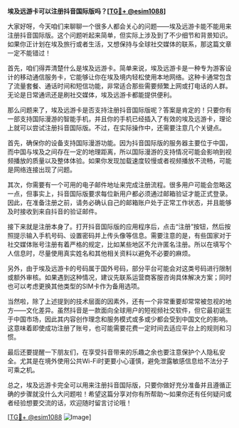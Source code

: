 **埃及远游卡可以注册抖音国际版吗？[[TG💪+ @esim1088](https://t.me/s/esim1088)]**

大家好呀，今天咱们来聊聊一个很多人都会关心的问题——埃及远游卡能不能用来注册抖音国际版。这个问题听起来简单，但实际上涉及到了不少细节和背景知识。如果你正计划在埃及旅行或者生活，又想保持与全球社交媒体的联系，那这篇文章一定不能错过！

首先，咱们得弄清楚什么是埃及远游卡。简单来说，埃及远游卡是一种专为游客设计的移动通信服务卡，它能够让你在埃及境内轻松使用本地网络。这种卡通常包含了流量套餐、通话时间和短信功能，非常适合那些需要频繁上网或打电话的人群。无论是日常通讯还是刷社交媒体，埃及远游卡都能提供便利。

那么问题来了，埃及远游卡是否支持注册抖音国际版呢？答案是肯定的！只要你有一部支持国际漫游的智能手机，并且你的手机已经插入了有效的埃及远游卡，理论上就可以尝试注册抖音国际版。不过，在实际操作中，还需要注意几个关键点。

首先，确保你的设备支持国际漫游功能。因为抖音国际版的服务器主要位于中国，而中国与埃及之间存在一定的地理距离，所以国际漫游的支持情况可能会影响到视频播放的质量以及整体体验。如果你发现加载速度较慢或者视频播放不流畅，可能是网络连接出现了问题。

其次，你需要有一个可用的电子邮件地址来完成注册流程。很多用户可能会忽略这一点，但事实上，抖音国际版要求每位新用户都必须通过邮箱验证才能正式登录。因此，在准备注册之前，请务必确认自己的邮箱账户处于正常工作状态，并且能够及时接收到来自抖音的验证邮件。

接下来就是注册本身了。打开抖音国际版的应用程序后，点击“注册”按钮，然后按照提示输入手机号码、设置密码并上传头像等信息。需要注意的是，有些国家对于社交媒体账号注册有着严格的规定，比如某些地区不允许匿名注册。所以在填写个人信息时，尽量使用真实姓名和其他相关资料以避免不必要的麻烦。

另外，由于埃及远游卡的号码属于国外号码，部分平台可能会对这类号码进行限制或额外审核。如果遇到这种情况，建议先联系运营商客服咨询具体解决方案；同时也可以考虑更换其他类型的SIM卡作为备用选项。

当然啦，除了上述提到的技术层面的因素外，还有一个非常重要却常常被忽视的地方——文化差异。虽然抖音是一款面向全球用户的短视频社交软件，但它最初诞生于中国市场，因此其内容创作理念和服务模式或多或少都会受到中国文化的影响。这意味着即使成功注册了账号，也可能需要花费一定时间去适应平台上的规则和习惯。

最后还要提醒一下朋友们，在享受抖音带来的乐趣之余也要注意保护个人隐私安全。尤其是在境外使用公共Wi-Fi时更要小心谨慎，避免泄露敏感信息给不法分子可乘之机。

总之，埃及远游卡完全可以用来注册抖音国际版，只要你做好充分准备并且遵循正确的步骤就没什么大问题啦！希望这篇分享对你有所帮助～如果你还有任何疑问或者经验想要交流的话，欢迎随时留言讨论哦！

[[TG💪+ @esim1088](https://t.me/s/esim1088) ![Image](https://i.postimg.cc/4NQfJmqS/Snipaste-2025-05-13-00-14-12.png)]